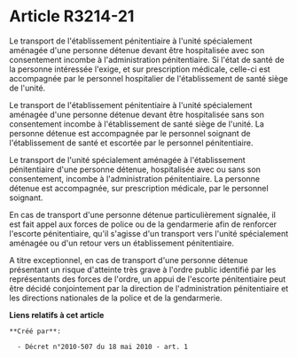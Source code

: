 # Article R3214-21

Le transport de l'établissement pénitentiaire à l'unité spécialement aménagée d'une personne détenue devant être hospitalisée
avec son consentement incombe à l'administration pénitentiaire. Si l'état de santé de la personne intéressée l'exige, et sur
prescription médicale, celle-ci est accompagnée par le personnel hospitalier de l'établissement de santé siège de l'unité. 

Le transport de l'établissement pénitentiaire à l'unité spécialement aménagée d'une personne détenue devant être hospitalisée
sans son consentement incombe à l'établissement de santé siège de l'unité. La personne détenue est accompagnée par le
personnel soignant de l'établissement de santé et escortée par le personnel pénitentiaire. 

Le transport de l'unité spécialement aménagée à l'établissement pénitentiaire d'une personne détenue, hospitalisée avec ou
sans son consentement, incombe à l'administration pénitentiaire. La personne détenue est accompagnée, sur prescription
médicale, par le personnel soignant. 

En cas de transport d'une personne détenue particulièrement signalée, il est fait appel aux forces de police ou de la
gendarmerie afin de renforcer l'escorte pénitentiaire, qu'il s'agisse d'un transport vers l'unité spécialement aménagée ou
d'un retour vers un établissement pénitentiaire. 

A titre exceptionnel, en cas de transport d'une personne détenue présentant un risque d'atteinte très grave à l'ordre public
identifié par les représentants des forces de l'ordre, un appui de l'escorte pénitentiaire peut être décidé conjointement par
la direction de l'administration pénitentiaire et les directions nationales de la police et de la gendarmerie.

**Liens relatifs à cet article**

	**Créé par**:

	  - Décret n°2010-507 du 18 mai 2010 - art. 1
